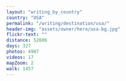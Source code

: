 ```yaml
---
layout: "writing_by_country"
country: "USA"
permalink: "/writing/destination/usa/"
header-img: "assets/owner/hero/usa-bg.jpg"
flickr-text: ""
distance: 52606
days: 327
photos: 4907
videos: 17
mapZoom: 2
walk: 1457
---
```

